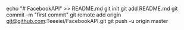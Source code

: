 echo "# FacebookAPI" >> README.md
git init
git add README.md
git commit -m "first commit"
git remote add origin git@github.com:Teeeiei/FacebookAPI.git
git push -u origin master
